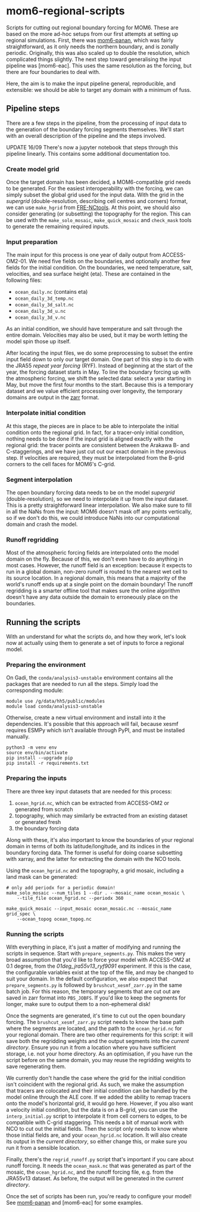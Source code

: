 # mom6-regional-scripts
Scripts for cutting out regional boundary forcing for MOM6. These are
based on the more ad-hoc setups from our first attempts at setting up
regional simulations. First, there was [mom6-panan], which was fairly
straightforward, as it only needs the northern boundary, and is
zonally periodic. Originally, this was also scaled up to double the
resolution, which complicated things slightly. The next step toward
generalising the input pipeline was [mom6-eac]. This uses the same
resolution as the forcing, but there are four boundaries to deal with.

Here, the aim is to make the input pipeline general, reproducible, and
extensible: we should be able to target any domain with a minimum of
fuss.

[mom6-panan]: https://github.com/cosima/mom6-panan


## Pipeline steps
There are a few steps in the pipeline, from the processing of input
data to the generation of the boundary forcing segments
themselves. We'll start with an overall description of the pipeline
and the steps involved.

UPDATE 16/09
There's now a jupyter notebook that steps through this pipeline linearly. This contains some additional documentation too.

### Create model grid
Once the target domain has been decided, a MOM6-compatible grid needs
to be generated. For the easiest interoperability with the forcing, we
can simply subset the global grid used for the input data. With the
grid in the *supergrid* (double-resolution, describing cell centres
and corners) format, we can use `make_hgrid` from [FRE-NCtools]. At
this point, we should also consider generating (or subsetting) the
topography for the region. This can be used with the
`make_solo_mosaic`, `make_quick_mosaic` and `check_mask` tools to
generate the remaining required inputs.

[FRE-NCtools]: https://github.com/NOAA-GFDL/FRE-NCtools

### Input preparation
The main input for this process is one year of daily output from
ACCESS-OM2-01. We need five fields on the boundaries, and optionally
another few fields for the initial condition. On the boundaries, we
need temperature, salt, velocities, and sea surface height
(eta). These are contained in the following files:
- `ocean_daily.nc` (contains eta)
- `ocean_daily_3d_temp.nc`
- `ocean_daily_3d_salt.nc`
- `ocean_daily_3d_u.nc`
- `ocean_daily_3d_v.nc`

As an initial condition, we should have temperature and salt through
the entire domain. Velocities may also be used, but it may be worth
letting the model spin those up itself.

After locating the input files, we do some preprocessing to subset the
entire input field down to only our target domain. One part of this
step is to do with the JRA55 *repeat year forcing* (RYF). Instead of
beginning at the start of the year, the forcing dataset starts in
May. To line the boundary forcing up with the atmospheric forcing, we
shift the selected data: select a year starting in May, but move the
first four months to the start. Because this is a temporary dataset
and we value efficient processing over longevity, the temporary
domains are output in the [zarr] format.

[zarr]: https://zarr.readthedocs.io

### Interpolate initial condition
At this stage, the pieces are in place to be able to interpolate the
initial condition onto the regional grid. In fact, for a tracer-only
initial condition, nothing needs to be done if the input grid is
aligned exactly with the regional grid: the tracer points are
consistent between the Arakawa B- and C-staggerings, and we have just
cut out our exact domain in the previous step. If velocities are
required, they must be interpolated from the B-grid corners to the
cell faces for MOM6's C-grid.

### Segment interpolation
The open boundary forcing data needs to be on the model *supergrid*
(double-resolution), so we need to interpolate it up from the input
dataset. This is a pretty straightforward linear interpolation. We
also make sure to fill in all the NaNs from the input: MOM6 doesn't
mask off any points vertically, so if we don't do this, we could
introduce NaNs into our computational domain and crash the model.

### Runoff regridding
Most of the atmospheric forcing fields are interpolated onto the model
domain on the fly. Because of this, we don't even have to do anything
in most cases. However, the runoff field is an exception: because it
expects to run in a global domain, non-zero runoff is routed to the
nearest wet cell to its source location. In a regional domain, this
means that a majority of the world's runoff ends up at a single point
on the domain boundary! The runoff regridding is a smarter offline
tool that makes sure the online algorithm doesn't have any data
outside the domain to erroneously place on the boundaries.


## Running the scripts
With an understand for what the scripts do, and how they work, let's
look now at actually using them to generate a set of inputs to force a
regional model.

### Preparing the environment
On Gadi, the `conda/analysis3-unstable` environment contains all the
packages that are needed to run all the steps. Simply load the corresponding module:

```shell
module use /g/data/hh5/public/modules
module load conda/analysis3-unstable
```

Otherwise, create a new virtual environment and install into it the
dependencies. It's possible that this approach will fail, because
xesmf requires ESMPy which isn't available through PyPI, and must be
installed manually.

```shell
python3 -m venv env
source env/bin/activate
pip install --upgrade pip
pip install -r requirements.txt
```

### Preparing the inputs
There are three key input datasets that are needed for this process:

1. `ocean_hgrid.nc`, which can be extracted from ACCESS-OM2 or
   generated from scratch
2. topography, which may similarly be extracted from an existing
   dataset or generated fresh
3. the boundary forcing data

Along with these, it's also important to know the boundaries of your
regional domain in terms of both its latitude/longitude, and its
indices in the boundary forcing data. The former is useful for doing
coarse subsetting with xarray, and the latter for extracting the
domain with the NCO tools.

Using the `ocean_hgrid.nc` and the topography, a grid mosaic,
including a land mask can be generated:

```shell
# only add periodx for a periodic domain!
make_solo_mosaic --num_tiles 1 --dir . --mosaic_name ocean_mosaic \
    --tile_file ocean_hgrid.nc --periodx 360

make_quick_mosaic --input_mosaic ocean_mosaic.nc --mosaic_name grid_spec \
    --ocean_topog ocean_topog.nc
```

### Running the scripts
With everything in place, it's just a matter of modifying and running
the scripts in sequence. Start with `prepare_segments.py`. This makes
the very broad assumption that you'd like to force your model with
ACCESS-OM2 at 0.1 degree, from the *01deg_jra55v13_ryf9091*
experiment. If this is the case, the configurable variables exist at
the top of the file, and may be changed to suit your domain. In the
default configuration, we also expect that `prepare_segments.py` is
followed by `brushcut_xesmf_zarr.py` in the same batch job. For this
reason, the temporary segments that are cut out are saved in zarr
format into `PBS_JOBFS`. If you'd like to keep the segments for
longer, make sure to output them to a non-ephemeral disk!

Once the segments are generated, it's time to cut out the open
boundary forcing. The `brushcut_xesmf_zarr.py` script needs to know
the base path where the segments are located, and the path to the
`ocean_hgrid.nc` for your regional domain. There are two other
requirements for this script: it will save both the regridding weights
and the output segments into the *current directory*. Ensure you run
it from a location where you have sufficient storage, i.e. not your
home directory. As an optimisation, if you have run the script before
on the same domain, you may reuse the regridding weights to save
regenerating them.

We currently don't handle the case where the grid for the initial
condition isn't coincident with the regional grid. As such, we make
the assumption that tracers are colocated and their initial condition
can be handled by the model online through the ALE core. If we added
the ability to remap tracers onto the model's horizontal grid, it
would go here. However, if you also want a velocity initial condition,
but the data is on a B-grid, you can use the `interp_initial.py`
script to interpolate it from cell corners to edges, to be compatible
with C-grid staggering. This needs a bit of manual work with NCO to
cut out the initial fields. Then the script only needs to know where
those initial fields are, and your `ocean_hgrid.nc` location. It will
also create its output in the *current directory*, so either change
this, or make sure you run it from a sensible location.

Finally, there's the `regrid_runoff.py` script that's important if you
care about runoff forcing. It needs the `ocean_mask.nc` that was
generated as part of the mosaic, the `ocean_hgrid.nc`, and the runoff
forcing file, e.g. from the JRA55v13 dataset. As before, the output
will be generated in the *current directory*.

Once the set of scripts has been run, you're ready to configure your
model! See [mom6-panan] and [mom6-eac] for some examples.
